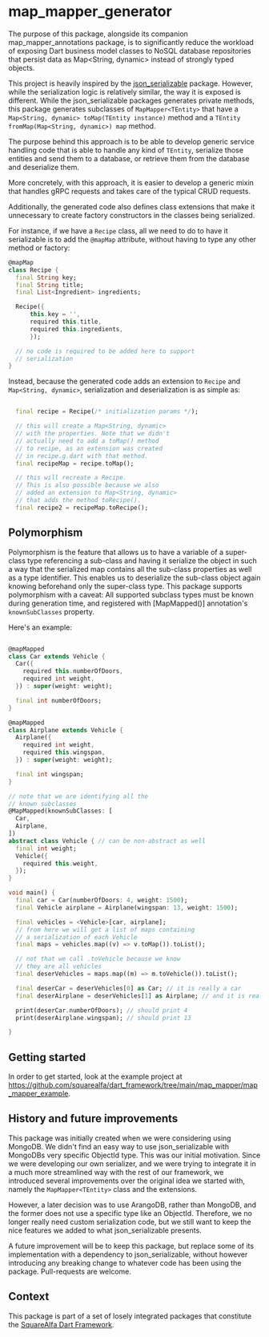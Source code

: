 # map_mapper_generator

The purpose of this package, alongside its companion map_mapper_annotations package, is to significantly reduce the workload of exposing Dart business model classes to NoSQL database repositories that persist data as Map<String, dynamic> instead of strongly typed objects. 

This project is heavily inspired by the [json_serializable](https://pub.dev/packages/json_serializable) package. However, while the serialization logic is relatively similar, the way it is exposed is different. While the json_serializable packages generates private methods, this package generates subclasses of ```MapMapper<TEntity>``` that have a ```Map<String, dynamic> toMap(TEntity instance)``` method and a ```TEntity fromMap(Map<String, dynamic>) map``` method. 

The purpose behind this approach is to be able to develop generic service handling code that is able to handle any kind of ```TEntity```, serialize those entities and send them to a database, or retrieve them from the database and deserialize them.

More concretely, with this approach, it is easier to develop a generic mixin that handles gRPC requests and takes care of the typical CRUD requests.

Additionally, the generated code also defines class extensions that make it unnecessary to create factory constructors in the classes being serialized.

For instance, if we have a ```Recipe``` class, all we need to do to have it serializable is to add the ```@mapMap``` attribute, without having to type any other method or factory:

```dart
@mapMap
class Recipe {
  final String key;
  final String title;
  final List<Ingredient> ingredients;

  Recipe({
      this.key = '',
      required this.title,
      required this.ingredients,
      });

  // no code is required to be added here to support 
  // serialization
}

```

Instead, because the generated code adds an extension to ```Recipe``` and ```Map<String, dynamic>```, serialization and deserialization is as simple as:

```dart

  final recipe = Recipe(/* initialization params */);

  // this will create a Map<String, dynamic> 
  // with the properties. Note that we didn't
  // actually need to add a toMap() method
  // to recipe, as an extension was created 
  // in recipe.g.dart with that method.
  final recipeMap = recipe.toMap();

  // this will recreate a Recipe.
  // This is also possible because we also
  // added an extension to Map<String, dynamic>
  // that adds the method toRecipe().
  final recipe2 = recipeMap.toRecipe();

```

## Polymorphism
Polymorphism is the feature that allows us to have a variable of a super-class type referencing a sub-class and having it serialize the object in such a way that the serialized map contains all the sub-class properties as well as a type identifier. This enables us to deserialize the sub-class object again knowing beforehand only the super-class type. This package supports polymorphism with a caveat: All supported subclass types must be known during generation time, and registered with [MapMapped()] annotation's ```knownSubClasses``` property. 

Here's an example:

```dart

@mapMapped
class Car extends Vehicle {
  Car({
    required this.numberOfDoors,
    required int weight,
  }) : super(weight: weight);

  final int numberOfDoors;
}

@mapMapped
class Airplane extends Vehicle {
  Airplane({
    required int weight,
    required this.wingspan,
  }) : super(weight: weight);

  final int wingspan;
}

// note that we are identifying all the
// known subclasses
@MapMapped(knownSubClasses: [
  Car,
  Airplane,
])
abstract class Vehicle { // can be non-abstract as well
  final int weight;
  Vehicle({
    required this.weight,
  });
}

void main() {
  final car = Car(numberOfDoors: 4, weight: 1500);
  final Vehicle airplane = Airplane(wingspan: 13, weight: 1500);

  final vehicles = <Vehicle>[car, airplane];
  // from here we will get a list of maps containing
  // a serialization of each Vehicle
  final maps = vehicles.map((v) => v.toMap()).toList();

  // not that we call .toVehicle because we know 
  // they are all vehicles
  final deserVehicles = maps.map((m) => m.toVehicle()).toList();

  final deserCar = deserVehicles[0] as Car; // it is really a car
  final deserAirplane = deserVehicles[1] as Airplane; // and it is really an airplane

  print(deserCar.numberOfDoors); // should print 4
  print(deserAirplane.wingspan); // should print 13

}

```

## Getting started

In order to get started, look at the example project at https://github.com/squarealfa/dart_framework/tree/main/map_mapper/map_mapper_example.



## History and future improvements

This package was initially created when we were considering using MongoDB. We didn't find an easy way to use json_serializable with MongoDBs very specific ObjectId type. This was our initial motivation. Since we were developing our own serializer, and we were trying to integrate it in a much more streamlined way with the rest of our framework, we introduced several improvements over the original idea we started with, namely the ```MapMapper<TEntity>``` class and the extensions.

However, a later decision was to use ArangoDB, rather than MongoDB, and the former does not use a specific type like an ObjectId. Therefore, we no longer really need custom serialization code, but we still want to keep the nice features we added to what json_serializable presents.

A future improvement will be to keep this package, but replace some of its implementation with a dependency to json_serializable, without however introducing any breaking change to whatever code has been using the package. Pull-requests are welcome.


## Context

This package is part of a set of losely integrated packages that constitute the [SquareAlfa Dart Framework](https://github.com/squarealfa/dart_framework#squarealfa-dart-framework).
